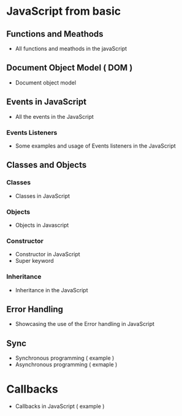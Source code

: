 # JavaScript from basic 
## Functions and Meathods
- All functions and meathods in the javaScript
## Document Object Model ( DOM )
- Document object model
## Events in JavaScript
- All the events in the JavaScript
### Events Listeners
- Some examples and usage of Events listeners in the JavaScript
## Classes and Objects
### Classes 
- Classes in JavaScript
### Objects
- Objects in Javascript
### Constructor
- Constructor in JavaScript
- Super keyword
### Inheritance
- Inheritance in the JavaScript
## Error Handling 
- Showcasing the use of the Error handling in JavaScript
## Sync
- Synchronous programming ( example )
- Asynchronous programming ( exmaple )
# Callbacks
- Callbacks in JavaScript ( example )
